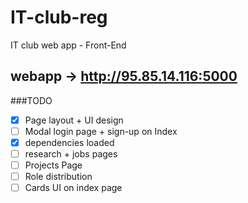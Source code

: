 IT-club-reg
===========

IT club web app - Front-End

## webapp -> http://95.85.14.116:5000

###TODO
- [x] Page layout + UI design
- [ ] Modal login page + sign-up on Index
- [x] dependencies loaded
- [ ] research + jobs pages
- [ ] Projects Page
- [ ] Role distribution
- [ ] Cards UI on index page
